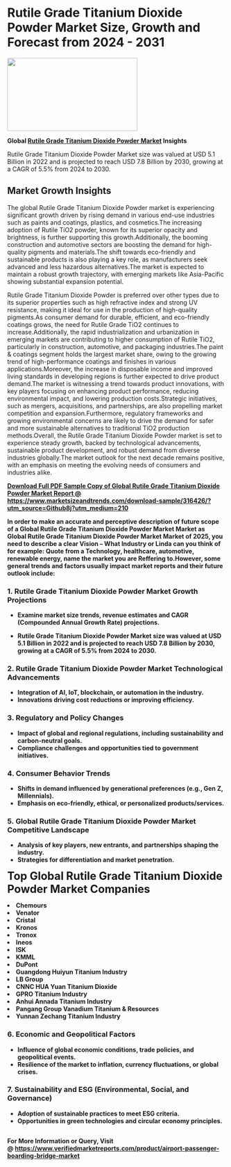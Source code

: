 <H1>Rutile Grade Titanium Dioxide Powder Market Size, Growth and Forecast from 2024 - 2031</H1><img class="aligncenter size-medium wp-image-584254" src="https://thirdeyenews.in/wp-content/uploads/2024/09/Global-Market-Research-300x168.jpeg" alt="" width="300" height="168" /><p><strong>Global&nbsp;<a href="https://www.marketsizeandtrends.com/download-sample/316426/?utm_source=Github8j?utm_medium=210">Rutile Grade Titanium Dioxide Powder Market</a> Insights</strong></p><p>Rutile Grade Titanium Dioxide Powder Market size was valued at USD 5.1 Billion in 2022 and is projected to reach USD 7.8 Billion by 2030, growing at a CAGR of 5.5% from 2024 to 2030.</p><p><h2>Market Growth Insights</h2> <p>The global Rutile Grade Titanium Dioxide Powder market is experiencing significant growth driven by rising demand in various end-use industries such as paints and coatings, plastics, and cosmetics.The increasing adoption of Rutile TiO2 powder, known for its superior opacity and brightness, is further supporting this growth.Additionally, the booming construction and automotive sectors are boosting the demand for high-quality pigments and materials.The shift towards eco-friendly and sustainable products is also playing a key role, as manufacturers seek advanced and less hazardous alternatives.The market is expected to maintain a robust growth trajectory, with emerging markets like Asia-Pacific showing substantial expansion potential.</p> <p><strong><a href="#"></a></strong></p> <p>Rutile Grade Titanium Dioxide Powder is preferred over other types due to its superior properties such as high refractive index and strong UV resistance, making it ideal for use in the production of high-quality pigments.As consumer demand for durable, efficient, and eco-friendly coatings grows, the need for Rutile Grade TiO2 continues to increase.Additionally, the rapid industrialization and urbanization in emerging markets are contributing to higher consumption of Rutile TiO2, particularly in construction, automotive, and packaging industries.The paint & coatings segment holds the largest market share, owing to the growing trend of high-performance coatings and finishes in various applications.Moreover, the increase in disposable income and improved living standards in developing regions is further expected to drive product demand.The market is witnessing a trend towards product innovations, with key players focusing on enhancing product performance, reducing environmental impact, and lowering production costs.Strategic initiatives, such as mergers, acquisitions, and partnerships, are also propelling market competition and expansion.Furthermore, regulatory frameworks and growing environmental concerns are likely to drive the demand for safer and more sustainable alternatives to traditional TiO2 production methods.Overall, the Rutile Grade Titanium Dioxide Powder market is set to experience steady growth, backed by technological advancements, sustainable product development, and robust demand from diverse industries globally.The market outlook for the next decade remains positive, with an emphasis on meeting the evolving needs of consumers and industries alike.</p> <p><strong><a href="#"></p><p><span class=""><strong>Download Full PDF Sample Copy of Global Rutile Grade Titanium Dioxide Powder Market Report</strong> @ <a href="https://www.marketsizeandtrends.com/download-sample/316426/?utm_source=Github8j?utm_medium=210" target="_blank">https://www.marketsizeandtrends.com/download-sample/316426/?utm_source=Github8j?utm_medium=210</a></span></p><p>In order to make an accurate and perceptive description of future scope of a Global&nbsp;Rutile Grade Titanium Dioxide Powder Market Market as Global&nbsp;Rutile Grade Titanium Dioxide Powder Market Market of 2025, you need to describe a clear Vision &ndash; What Industry or Linda can you think of for example: Quote from a Technology, healthcare, automotive, renewable energy, name the market you are Reffering to.However, some general trends and factors usually impact market reports and their future outlook include:</p><h3>1.&nbsp;<strong>Rutile Grade Titanium Dioxide Powder Market Growth Projections</strong></h3><ul><li>Examine market size trends, revenue estimates and CAGR (Compounded Annual Growth Rate) projections.</li><li><p>Rutile Grade Titanium Dioxide Powder Market size was valued at USD 5.1 Billion in 2022 and is projected to reach USD 7.8 Billion by 2030, growing at a CAGR of 5.5% from 2024 to 2030.</p></li></ul><h3>2.&nbsp;<strong>Rutile Grade Titanium Dioxide Powder Market Technological Advancements</strong></h3><ul><li>Integration of AI, IoT, blockchain, or automation in the industry.</li><li>Innovations driving cost reductions or improving efficiency.</li></ul><h3>3.&nbsp;<strong>Regulatory and Policy Changes</strong></h3><ul><li>Impact of global and regional regulations, including sustainability and carbon-neutral goals.</li><li>Compliance challenges and opportunities tied to government initiatives.</li></ul><h3>4.&nbsp;<strong>Consumer Behavior Trends</strong></h3><ul><li>Shifts in demand influenced by generational preferences (e.g., Gen Z, Millennials).</li><li>Emphasis on eco-friendly, ethical, or personalized products/services.</li></ul><h3>5.&nbsp;<strong>Global Rutile Grade Titanium Dioxide Powder Market Competitive Landscape</strong></h3><ul><li>Analysis of key players, new entrants, and partnerships shaping the industry.</li><li>Strategies for differentiation and market penetration.</li></ul><p data-pm-slice="1 1 []"><span style="color: inherit; font-family: inherit; font-size: 25px;">Top Global Rutile Grade Titanium Dioxide Powder Market Companies</span></p><div class="" data-test-id=""><p><li>Chemours</li><li> Venator</li><li> Cristal</li><li> Kronos</li><li> Tronox</li><li> Ineos</li><li> ISK</li><li> KMML</li><li> DuPont</li><li> Guangdong Huiyun Titanium Industry</li><li> LB Group</li><li> CNNC HUA Yuan Titanium Dioxide</li><li> GPRO Titanium Industry</li><li> Anhui Annada Titanium Industry</li><li> Pangang Group Vanadium Titanium & Resources</li><li> Yunnan Zechang Titanium Industry</li></p></div><h3>6.&nbsp;<strong>Economic and Geopolitical Factors</strong></h3><ul><li>Influence of global economic conditions, trade policies, and geopolitical events.</li><li>Resilience of the market to inflation, currency fluctuations, or global crises.</li></ul><h3>7.&nbsp;<strong>Sustainability and ESG (Environmental, Social, and Governance)</strong></h3><ul><li>Adoption of sustainable practices to meet ESG criteria.</li><li>Opportunities in green technologies and circular economy principles.</li></ul><h2><strong style="font-size: 14px;">For More Information or Query, Visit @&nbsp;</strong><a style="background-color: #ffffff; font-size: 14px;" href="https://www.marketsizeandtrends.com/report/rutile-grade-titanium-dioxide-powder-market/" target="_blank">https://www.verifiedmarketreports.com/product/airport-passenger-boarding-bridge-market</a></h2>